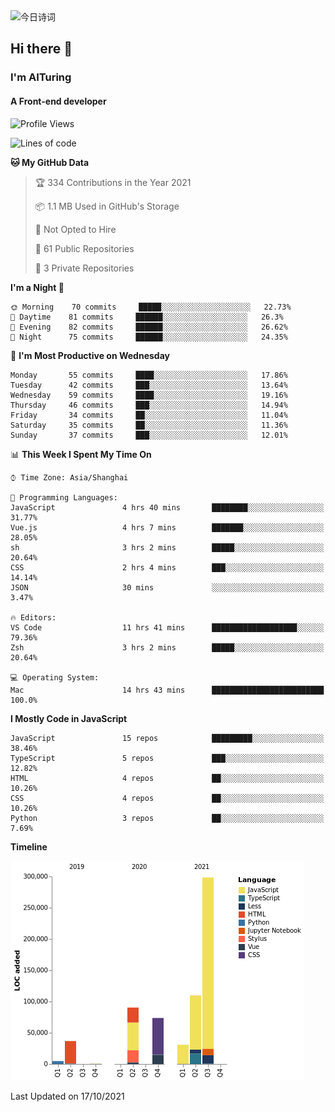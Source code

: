 <img alt="今日诗词" src="https://v2.jinrishici.com/one.svg?font-size=30&spacing=2&color=skyblue" style="max-width:100%; display: block; margin: 0 auto;">

## Hi there 👋
### I'm AITuring
#### A Front-end developer

<!-- <img src="./dhx.gif" width="400px"/> -->

<!--START_SECTION:waka-->
![Profile Views](http://img.shields.io/badge/Profile%20Views-0-blue)

![Lines of code](https://img.shields.io/badge/From%20Hello%20World%20I%27ve%20Written-644835%20lines%20of%20code-blue)

**🐱 My GitHub Data** 

> 🏆 334 Contributions in the Year 2021
 > 
> 📦 1.1 MB Used in GitHub's Storage 
 > 
> 🚫 Not Opted to Hire
 > 
> 📜 61 Public Repositories 
 > 
> 🔑 3 Private Repositories  
 > 
**I'm a Night 🦉** 

```text
🌞 Morning    70 commits     █████░░░░░░░░░░░░░░░░░░░░   22.73% 
🌆 Daytime    81 commits     ██████░░░░░░░░░░░░░░░░░░░   26.3% 
🌃 Evening    82 commits     ██████░░░░░░░░░░░░░░░░░░░   26.62% 
🌙 Night      75 commits     ██████░░░░░░░░░░░░░░░░░░░   24.35%

```
📅 **I'm Most Productive on Wednesday** 

```text
Monday       55 commits     ████░░░░░░░░░░░░░░░░░░░░░   17.86% 
Tuesday      42 commits     ███░░░░░░░░░░░░░░░░░░░░░░   13.64% 
Wednesday    59 commits     ████░░░░░░░░░░░░░░░░░░░░░   19.16% 
Thursday     46 commits     ███░░░░░░░░░░░░░░░░░░░░░░   14.94% 
Friday       34 commits     ██░░░░░░░░░░░░░░░░░░░░░░░   11.04% 
Saturday     35 commits     ██░░░░░░░░░░░░░░░░░░░░░░░   11.36% 
Sunday       37 commits     ███░░░░░░░░░░░░░░░░░░░░░░   12.01%

```


📊 **This Week I Spent My Time On** 

```text
⌚︎ Time Zone: Asia/Shanghai

💬 Programming Languages: 
JavaScript               4 hrs 40 mins       ████████░░░░░░░░░░░░░░░░░   31.77% 
Vue.js                   4 hrs 7 mins        ███████░░░░░░░░░░░░░░░░░░   28.05% 
sh                       3 hrs 2 mins        █████░░░░░░░░░░░░░░░░░░░░   20.64% 
CSS                      2 hrs 4 mins        ███░░░░░░░░░░░░░░░░░░░░░░   14.14% 
JSON                     30 mins             ░░░░░░░░░░░░░░░░░░░░░░░░░   3.47%

🔥 Editors: 
VS Code                  11 hrs 41 mins      ███████████████████░░░░░░   79.36% 
Zsh                      3 hrs 2 mins        █████░░░░░░░░░░░░░░░░░░░░   20.64%

💻 Operating System: 
Mac                      14 hrs 43 mins      █████████████████████████   100.0%

```

**I Mostly Code in JavaScript** 

```text
JavaScript               15 repos            █████████░░░░░░░░░░░░░░░░   38.46% 
TypeScript               5 repos             ███░░░░░░░░░░░░░░░░░░░░░░   12.82% 
HTML                     4 repos             ██░░░░░░░░░░░░░░░░░░░░░░░   10.26% 
CSS                      4 repos             ██░░░░░░░░░░░░░░░░░░░░░░░   10.26% 
Python                   3 repos             ██░░░░░░░░░░░░░░░░░░░░░░░   7.69%

```


**Timeline**

![Chart not found](https://raw.githubusercontent.com/AITuring/AITuring/main/charts/bar_graph.png) 


 Last Updated on 17/10/2021
<!--END_SECTION:waka-->



